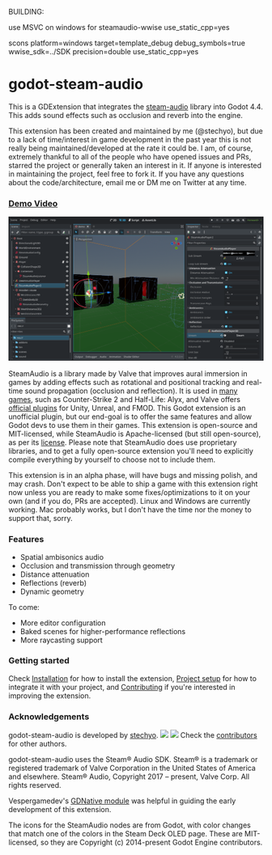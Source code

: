 

BUILDING:

use MSVC on windows for steamaudio-wwise
use_static_cpp=yes


scons platform=windows target=template_debug debug_symbols=true wwise_sdk=../SDK precision=double use_static_cpp=yes






# godot-steam-audio
This is a GDExtension that integrates the [steam-audio](https://valvesoftware.github.io/steam-audio/) library
into Godot 4.4. This adds sound effects such as occlusion and reverb into the engine.

This extension has been created and maintained by me (@stechyo), but due to a lack of time/interest in game
development in the past year this is not really being maintained/developed at the rate it could be. I am, of
course, extremely thankful to all of the people who have opened issues and PRs, starred the project or
generally taken an interest in it. If anyone is interested in maintaining the project, feel free to fork it.
If you have any questions about the code/architecture, email me or DM me on Twitter at any time.

### [Demo Video](https://www.youtube.com/watch?v=vRnzfnb93Gw)
![A picture of the editor screen with some godot-steam-audio nodes.](doc/imgs/editor.png)

SteamAudio is a library made by Valve that improves aural immersion in games by adding effects such as
rotational and positional tracking and real-time sound propagation (occlusion and reflection). It is used in
[many games](https://steamdb.info/tech/SDK/Steam_Audio/), such as Counter-Strike 2 and Half-Life: Alyx, and
Valve offers [official plugins](https://valvesoftware.github.io/steam-audio/downloads.html) for Unity, Unreal,
and FMOD. This Godot extension is an unofficial plugin, but our end-goal is to offer the same features and
allow Godot devs to use them in their games. This extension is open-source and
MIT-licensed, while SteamAudio is Apache-licensed (but still open-source), as
per its [license](https://github.com/ValveSoftware/steam-audio/blob/master/LICENSE.md). Please note that
SteamAudio does use proprietary libraries, and to get a fully open-source extension you'll need to explicitly
compile everything by yourself to choose not to include them.

This extension is in an alpha phase, will have bugs and missing polish, and may crash. Don't expect to be able
to ship a game with this extension right now unless you are ready to make some fixes/optimizations to it on
your own (and if you do, PRs are accepted). Linux and Windows are currently working. Mac probably works, but I
don't have the time nor the money to support that, sorry.

### Features 
 - Spatial ambisonics audio 
 - Occlusion and transmission through geometry 
 - Distance attenuation
 - Reflections (reverb)
 - Dynamic geometry

 To come: 
 - More editor configuration
 - Baked scenes for higher-performance reflections
 - More raycasting support

### Getting started
Check [Installation](https://github.com/stechyo/godot-steam-audio/wiki/Installation) for how to install the extension, [Project setup](https://github.com/stechyo/godot-steam-audio/wiki/Project-setup) for how to integrate it with your project, and [Contributing](https://github.com/stechyo/godot-steam-audio/wiki/Contributing) if you're interested in improving the extension.

### Acknowledgements
godot-steam-audio is developed by [stechyo](https://github.com/stechyo). [<img src="https://github.com/gauravghongde/social-icons/blob/master/SVG/Color/Twitter.svg" width=14/>](https://twitter.com/stechyo_) [<img src="https://github.com/gauravghongde/social-icons/blob/master/SVG/Color/Youtube.svg" width=14/>](https://www.youtube.com/@Stechyo/)
Check the [contributors](https://github.com/stechyo/godot-steam-audio/graphs/contributors) for other authors.

godot-steam-audio uses the Steam® Audio SDK. Steam® is a trademark or registered trademark of Valve
Corporation in the United States of America and elsewhere.
Steam® Audio, Copyright 2017 – present, Valve Corp. All rights reserved.

Vespergamedev's [GDNative module](https://github.com/vespergamedev/godot_steamaudio) was helpful in guiding the early development of this extension.

The icons for the SteamAudio nodes are from Godot, with color changes that match one of the colors in
the Steam Deck OLED page. These are MIT-licensed, so they are Copyright (c) 2014-present Godot Engine
contributors.

